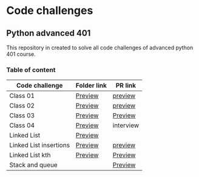 
# Code challenges

## Python advanced 401
This repository in created to solve all code challenges of advanced python 401 course.


### Table of content
| Code challenge | Folder link | PR link|
| ----------- | ----------- | ----------- |
| Class 01 | [Preview](https://github.com/dialaabulkhail/data-structures-and-algorithms/blob/main/code-challenge01/CODE.md) | [preview](https://github.com/dialaabulkhail/data-structures-and-algorithms/pull/1) |
| Class 02 | [Preview](https://github.com/dialaabulkhail/data-structures-and-algorithms/blob/main/code-challenge02/CODE.md) | [preview](https://github.com/dialaabulkhail/data-structures-and-algorithms/pull/2) |
| Class 03 | [Preview](https://github.com/dialaabulkhail/data-structures-and-algorithms/blob/main/code-challenge03/CODE.md) | [Preview](https://github.com/dialaabulkhail/data-structures-and-algorithms/pull/3) |
| Class 04 | [Preview](https://github.com/dialaabulkhail/data-structures-and-algorithms/blob/main/code-challenge04/CODE.md ) | interview |
| Linked List | [Preview](https://github.com/dialaabulkhail/data-structures-and-algorithms/tree/main/linked-list ) |  |
| Linked List insertions| [Preview](https://github.com/dialaabulkhail/data-structures-and-algorithms/blob/main/linked-list/linked_list/linked_list.py) | [preview](https://github.com/dialaabulkhail/data-structures-and-algorithms/pull/7) |
| Linked List kth | [Preview](https://github.com/dialaabulkhail/data-structures-and-algorithms/tree/main/linked-list ) | [Preview](https://github.com/dialaabulkhail/data-structures-and-algorithms/pull/8) |
| Stack and queue || [Preview](https://github.com/dialaabulkhail/data-structures-and-algorithms/pull/11) |















